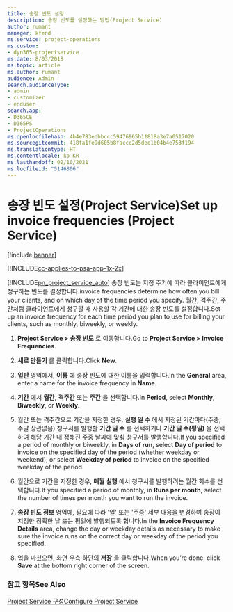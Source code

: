 ```yaml
---
title: 송장 빈도 설정
description: 송장 빈도를 설정하는 방법(Project Service)
author: rumant
manager: kfend
ms.service: project-operations
ms.custom:
- dyn365-projectservice
ms.date: 8/03/2018
ms.topic: article
ms.author: rumant
audience: Admin
search.audienceType:
- admin
- customizer
- enduser
search.app:
- D365CE
- D365PS
- ProjectOperations
ms.openlocfilehash: 4b4e783edbbccc59476965b11818a3e7a0517020
ms.sourcegitcommit: 418fa1fe9d605b8faccc2d5dee1b04b4e753f194
ms.translationtype: HT
ms.contentlocale: ko-KR
ms.lasthandoff: 02/10/2021
ms.locfileid: "5146806"
---
```

# <a name="set-up-invoice-frequencies-project-service"></a><span data-ttu-id="160cb-103">송장 빈도 설정(Project Service)</span><span class="sxs-lookup"><span data-stu-id="160cb-103">Set up invoice frequencies (Project Service)</span></span>

[!include [banner](../includes/psa-now-project-operations.md)]

[!INCLUDE[cc-applies-to-psa-app-1x-2x](../includes/cc-applies-to-psa-app-1x-2x.md)]

[!INCLUDE[pn_project_service_auto](../includes/pn-project-service-auto.md)] <span data-ttu-id="160cb-104">송장 빈도는 지정 주기에 따라 클라이언트에게 청구하는 빈도를 결정합니다.</span><span class="sxs-lookup"><span data-stu-id="160cb-104">invoice frequencies determine how often you bill your clients, and on which day of the time period you specify.</span></span> <span data-ttu-id="160cb-105">월간, 격주간, 주간처럼 클라이언트에게 청구할 때 사용할 각 기간에 대한 송장 빈도를 설정합니다.</span><span class="sxs-lookup"><span data-stu-id="160cb-105">Set up an invoice frequency for each time period you plan to use for billing your clients, such as monthly, biweekly, or weekly.</span></span>  
  
1.  <span data-ttu-id="160cb-106">**Project Service > 송장 빈도** 로 이동합니다.</span><span class="sxs-lookup"><span data-stu-id="160cb-106">Go to **Project Service > Invoice Frequencies**.</span></span>  
  
2.  <span data-ttu-id="160cb-107">**새로 만들기** 를 클릭합니다.</span><span class="sxs-lookup"><span data-stu-id="160cb-107">Click **New**.</span></span>  
  
3.  <span data-ttu-id="160cb-108">**일반** 영역에서, **이름** 에 송장 빈도에 대한 이름을 입력합니다.</span><span class="sxs-lookup"><span data-stu-id="160cb-108">In the **General** area, enter a name for the invoice frequency in **Name**.</span></span>  
  
4.  <span data-ttu-id="160cb-109">**기간** 에서 **월간**, **격주간** 또는 **주간** 을 선택합니다.</span><span class="sxs-lookup"><span data-stu-id="160cb-109">In **Period**, select **Monthly**, **Biweekly**, or **Weekly**.</span></span>  
  
5.  <span data-ttu-id="160cb-110">월간 또는 격주간으로 기간을 지정한 경우, **실행 일 수** 에서 지정된 기간마다(주중, 주말 상관없음) 청구서를 발행할 **기간 일 수** 를 선택하거나 **기간 일 수(평일)** 을 선택하여 해당 기간 내 정해진 주중 날짜에 맞춰 청구서를 발행합니다.</span><span class="sxs-lookup"><span data-stu-id="160cb-110">If you specified a period of monthly or biweekly, in **Days of run**, select **Day of period** to invoice on the specified day of the period (whether weekday or weekend), or select **Weekday of period** to invoice on the specified weekday of the period.</span></span>  
  
6.  <span data-ttu-id="160cb-111">월간으로 기간을 지정한 경우, **매월 실행** 에서 청구서를 발행하려는 월간 회수를 선택합니다.</span><span class="sxs-lookup"><span data-stu-id="160cb-111">If you specified a period of monthly, in **Runs per month**, select the number of times per month you want to run the invoice.</span></span>  
  
7.  <span data-ttu-id="160cb-112">**송장 빈도 정보** 영역에, 필요에 따라 '일' 또는 '주중' 세부 내용을 변경하여 송장이 지정한 정확한 날 또는 평일에 발행되도록 합니다.</span><span class="sxs-lookup"><span data-stu-id="160cb-112">In the **Invoice Frequency Details** area, change the day or weekday details as necessary to make sure the invoice runs on the correct day or weekday of the period you specified.</span></span>  
  
8.  <span data-ttu-id="160cb-113">업을 마쳤으면, 화면 우측 하단의 **저장** 을 클릭합니다.</span><span class="sxs-lookup"><span data-stu-id="160cb-113">When you’re done, click **Save** at the bottom right corner of the screen.</span></span>  
  
### <a name="see-also"></a><span data-ttu-id="160cb-114">참고 항목</span><span class="sxs-lookup"><span data-stu-id="160cb-114">See Also</span></span>  
 [<span data-ttu-id="160cb-115">Project Service 구성</span><span class="sxs-lookup"><span data-stu-id="160cb-115">Configure Project Service</span></span>](../psa/configure.md)
